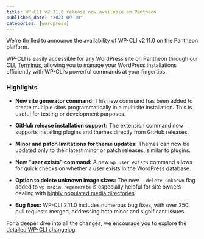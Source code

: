 ```yaml
---
title: WP-CLI v2.11.0 release now available on Pantheon
published_date: "2024-09-10"
categories: [wordpress]
---
```


We're thrilled to announce the availability of WP-CLI v2.11.0 on the Pantheon platform.

WP-CLI is easily accessible for any WordPress site on Pantheon through our CLI, [Terminus](/terminus), allowing you to manage your WordPress installations efficiently with WP-CLI’s powerful commands at your fingertips.

### Highlights 

* **New site generator command:**
This new command has been added to create multiple sites programmatically in a multisite installation. This is useful for testing or development purposes.

* **GitHub release installation support:**
The extension command now supports installing plugins and themes directly from GitHub releases.

* **Minor and patch limitations for theme updates:**
Themes can now be updated only to their latest minor or patch releases, similar to plugins.

* **New "user exists" command:**
A new `wp user exists` command allows for quick checks on whether a user exists in the WordPress database.

* **Option to delete unknown image sizes:**
The new `--delete-unknown` flag added to `wp media regenerate` is especially helpful for site owners dealing with [highly populated media directories](/release-notes/2024/08/prevent-filesystem-overload).

* **Bug fixes:**
WP-CLI 2.11.0 includes numerous bug fixes, with over 250 pull requests merged, addressing both minor and significant issues.

For a deeper dive into all the changes, we encourage you to explore the [detailed WP-CLI changelog](https://make.wordpress.org/cli/2024/08/08/wp-cli-v2-11-0-release-notes).
